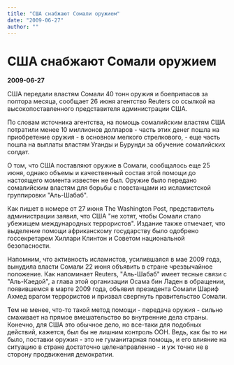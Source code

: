 ```yaml
---
title: "США снабжают Сомали оружием"
date: "2009-06-27"
author: ""
---
```


# США снабжают Сомали оружием

**2009-06-27** 

CША передали властям Сомали 40 тонн оружия и боеприпасов за полтора месяца, сообщает 26 июня агентство Reuters со ссылкой на высокопоставленного представителя администрации США.

По словам источника агентства, на помощь сомалийским властям США потратили менее 10 миллионов долларов - часть этих денег пошла на приобретение оружия - в основном мелкого стрелкового, - еще часть пошла на выплаты властям Уганды и Бурунди за обучение сомалийских солдат.

О том, что США поставляют оружие в Сомали, сообщалось еще 25 июня, однако объемы и качественный состав этой помощи до настоящего момента известен не был. Оружие было передано сомалийским властям для борьбы с повстанцами из исламистской группировки "Аль-Шабаб".

Как пишет в номере от 27 июня The Washington Post, представитель администрации заявил, что США "не хотят, чтобы Сомали стало убежищем международных террористов". Издание также отмечает, что выделение помощи африканскому государству было одобрено госсекретарем Хиллари Клинтон и Советом национальной безопасности.

Напомним, что активность исламистов, усилившаяся в мае 2009 года, вынудила власти Сомали 22 июня объявить в стране чрезвычайное положение. Как напоминает Reuters, "Аль-Шабаб" имеет тесные связи с "Аль-Каедой", а глава этой организации Осама бин Ладен в обращении, появившемся в марте 2009 года, объявил президента Сомали Шариф Ахмед врагом террористов и призвал свергнуть правительство Сомали.

Тем не менее, что-то такой метод помощи - передача оружия - сильно смахивает на прямое вмешательство во внутренние дела страны. Конечно, для США это обычное дело, но все-таки для подобных действий, кажется, был бы не лишним контроль ООН. Ведь, как бы то ни было, поставки оружия - это не гуманитарная помощь, и его влияние на ситуацию в стране достаточно целенаправленно - и уж точно не в сторону продвижения демократии.